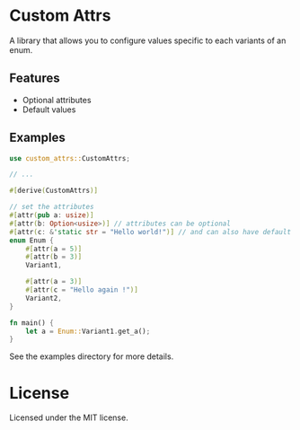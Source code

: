 # Custom Attrs

A library that allows you to configure values specific to each variants of an enum.

## Features
- Optional attributes
- Default values

## Examples

```Rust
use custom_attrs::CustomAttrs;

// ...

#[derive(CustomAttrs)]

// set the attributes
#[attr(pub a: usize)]
#[attr(b: Option<usize>)] // attributes can be optional
#[attr(c: &'static str = "Hello world!")] // and can also have default values
enum Enum {
    #[attr(a = 5)]
    #[attr(b = 3)]
    Variant1,

    #[attr(a = 3)]
    #[attr(c = "Hello again !")]
    Variant2,
}

fn main() {
    let a = Enum::Variant1.get_a();
}
```

See the examples directory for more details.

# License

Licensed under the MIT license.
